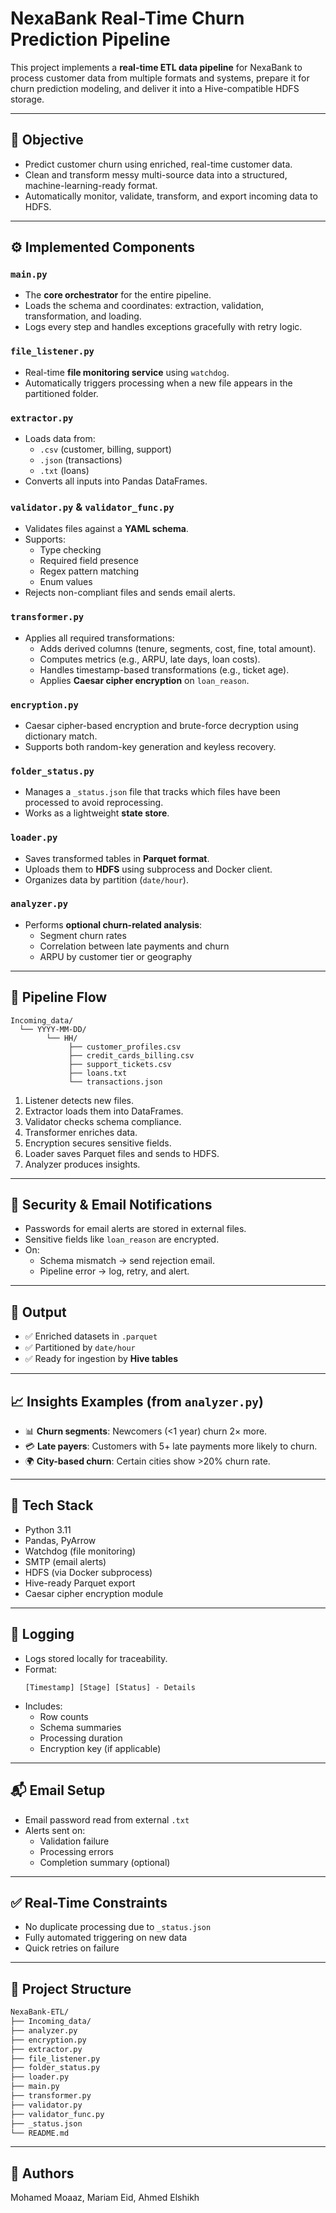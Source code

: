 
# NexaBank Real-Time Churn Prediction Pipeline

This project implements a **real-time ETL data pipeline** for NexaBank to process customer data from multiple formats and systems, prepare it for churn prediction modeling, and deliver it into a Hive-compatible HDFS storage.

---

## 🧠 Objective

- Predict customer churn using enriched, real-time customer data.
- Clean and transform messy multi-source data into a structured, machine-learning-ready format.
- Automatically monitor, validate, transform, and export incoming data to HDFS.

---

## ⚙️ Implemented Components

### `main.py`
- The **core orchestrator** for the entire pipeline.
- Loads the schema and coordinates: extraction, validation, transformation, and loading.
- Logs every step and handles exceptions gracefully with retry logic.

### `file_listener.py`
- Real-time **file monitoring service** using `watchdog`.
- Automatically triggers processing when a new file appears in the partitioned folder.

### `extractor.py`
- Loads data from:
  - `.csv` (customer, billing, support)
  - `.json` (transactions)
  - `.txt` (loans)
- Converts all inputs into Pandas DataFrames.

### `validator.py` & `validator_func.py`
- Validates files against a **YAML schema**.
- Supports:
  - Type checking
  - Required field presence
  - Regex pattern matching
  - Enum values
- Rejects non-compliant files and sends email alerts.

### `transformer.py`
- Applies all required transformations:
  - Adds derived columns (tenure, segments, cost, fine, total amount).
  - Computes metrics (e.g., ARPU, late days, loan costs).
  - Handles timestamp-based transformations (e.g., ticket age).
  - Applies **Caesar cipher encryption** on `loan_reason`.

### `encryption.py`
- Caesar cipher-based encryption and brute-force decryption using dictionary match.
- Supports both random-key generation and keyless recovery.

### `folder_status.py`
- Manages a `_status.json` file that tracks which files have been processed to avoid reprocessing.
- Works as a lightweight **state store**.

### `loader.py`
- Saves transformed tables in **Parquet format**.
- Uploads them to **HDFS** using subprocess and Docker client.
- Organizes data by partition (`date/hour`).

### `analyzer.py`
- Performs **optional churn-related analysis**:
  - Segment churn rates
  - Correlation between late payments and churn
  - ARPU by customer tier or geography

---

## 🔄 Pipeline Flow

```
Incoming_data/
  └── YYYY-MM-DD/
        └── HH/
             ├── customer_profiles.csv
             ├── credit_cards_billing.csv
             ├── support_tickets.csv
             ├── loans.txt
             └── transactions.json
```

1. Listener detects new files.
2. Extractor loads them into DataFrames.
3. Validator checks schema compliance.
4. Transformer enriches data.
5. Encryption secures sensitive fields.
6. Loader saves Parquet files and sends to HDFS.
7. Analyzer produces insights.

---

## 🔐 Security & Email Notifications

- Passwords for email alerts are stored in external files.
- Sensitive fields like `loan_reason` are encrypted.
- On:
  - Schema mismatch → send rejection email.
  - Pipeline error → log, retry, and alert.

---

## 📁 Output

- ✅ Enriched datasets in `.parquet`
- ✅ Partitioned by `date/hour`
- ✅ Ready for ingestion by **Hive tables**

---

## 📈 Insights Examples (from `analyzer.py`)

- 📊 **Churn segments**: Newcomers (<1 year) churn 2× more.
- 💳 **Late payers**: Customers with 5+ late payments more likely to churn.
- 🌍 **City-based churn**: Certain cities show >20% churn rate.

---

## 🧰 Tech Stack

- Python 3.11
- Pandas, PyArrow
- Watchdog (file monitoring)
- SMTP (email alerts)
- HDFS (via Docker subprocess)
- Hive-ready Parquet export
- Caesar cipher encryption module

---

## 📝 Logging

- Logs stored locally for traceability.
- Format:
  ```
  [Timestamp] [Stage] [Status] - Details
  ```
- Includes:
  - Row counts
  - Schema summaries
  - Processing duration
  - Encryption key (if applicable)

---

## 📬 Email Setup

- Email password read from external `.txt`
- Alerts sent on:
  - Validation failure
  - Processing errors
  - Completion summary (optional)

---

## ✅ Real-Time Constraints

- No duplicate processing due to `_status.json`
- Fully automated triggering on new data
- Quick retries on failure

---

## 📁 Project Structure

```bash
NexaBank-ETL/
├── Incoming_data/
├── analyzer.py
├── encryption.py
├── extractor.py
├── file_listener.py
├── folder_status.py
├── loader.py
├── main.py
├── transformer.py
├── validator.py
├── validator_func.py
├── _status.json
└── README.md
```

---

## 📣 Authors

Mohamed Moaaz, Mariam Eid, Ahmed Elshikh
